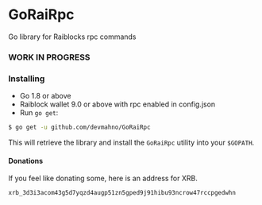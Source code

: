# GoRaiRpc

Go library for Raiblocks rpc commands

### WORK IN PROGRESS

### Installing
* Go 1.8 or above
* Raiblock wallet 9.0 or above with rpc enabled in config.json
* Run `go get`:
```sh
$ go get -u github.com/devmahno/GoRaiRpc
```

This will retrieve the library and install the `GoRaiRpc`
utility into your `$GOPATH`.

#### Donations
If you feel like donating some, here is an address for XRB.

```
xrb_3d3i3acom43g5d7yqzd4augp51zn5gped9j91hibu93ncrow47rccpgedwhn
```

